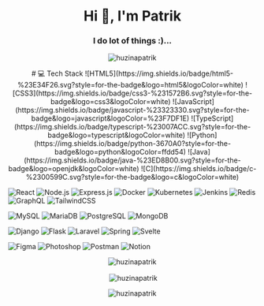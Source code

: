 <h1 align="center">Hi 👋, I'm Patrik</h1>
<h3 align="center">I do lot of things :)...</h3>

<p align="center"> <img src="https://komarev.com/ghpvc/?username=huzinapatrik&label=Profile%20views&color=0e75b6&style=flat" alt="huzinapatrik" /> </p>

<p align="center"> # 💻 Tech Stack
![HTML5](https://img.shields.io/badge/html5-%23E34F26.svg?style=for-the-badge&logo=html5&logoColor=white)
![CSS3](https://img.shields.io/badge/css3-%231572B6.svg?style=for-the-badge&logo=css3&logoColor=white)
![JavaScript](https://img.shields.io/badge/javascript-%23323330.svg?style=for-the-badge&logo=javascript&logoColor=%23F7DF1E)
![TypeScript](https://img.shields.io/badge/typescript-%23007ACC.svg?style=for-the-badge&logo=typescript&logoColor=white)
![Python](https://img.shields.io/badge/python-3670A0?style=for-the-badge&logo=python&logoColor=ffdd54)
![Java](https://img.shields.io/badge/java-%23ED8B00.svg?style=for-the-badge&logo=openjdk&logoColor=white)
![C](https://img.shields.io/badge/c-%2300599C.svg?style=for-the-badge&logo=c&logoColor=white)<br/>

![React](https://img.shields.io/badge/react-%2320232a.svg?style=for-the-badge&logo=react&logoColor=%2361DAFB)
![Node.js](https://img.shields.io/badge/node.js-6DA55F?style=for-the-badge&logo=node.js&logoColor=white)
![Express.js](https://img.shields.io/badge/express.js-%23404d59.svg?style=for-the-badge&logo=express&logoColor=%2361DAFB)
![Docker](https://img.shields.io/badge/docker-%230db7ed.svg?style=for-the-badge&logo=docker&logoColor=white)
![Kubernetes](https://img.shields.io/badge/kubernetes-%23326ce5.svg?style=for-the-badge&logo=kubernetes&logoColor=white)
![Jenkins](https://img.shields.io/badge/jenkins-%232C5263.svg?style=for-the-badge&logo=jenkins&logoColor=white)
![Redis](https://img.shields.io/badge/redis-%23DC382D.svg?style=for-the-badge&logo=redis&logoColor=white)
![GraphQL](https://img.shields.io/badge/-GraphQL-E10098?style=for-the-badge&logo=graphql&logoColor=white)
![TailwindCSS](https://img.shields.io/badge/tailwindcss-%2338B2AC.svg?style=for-the-badge&logo=tailwind-css&logoColor=white)<br/>

![MySQL](https://img.shields.io/badge/mysql-%2300f.svg?style=for-the-badge&logo=mysql&logoColor=white)
![MariaDB](https://img.shields.io/badge/mariadb-%23003545.svg?style=for-the-badge&logo=mariadb&logoColor=white)
![PostgreSQL](https://img.shields.io/badge/postgresql-%23336791.svg?style=for-the-badge&logo=postgresql&logoColor=white)
![MongoDB](https://img.shields.io/badge/mongodb-%234ea94b.svg?style=for-the-badge&logo=mongodb&logoColor=white)<br/>

![Django](https://img.shields.io/badge/django-%23092E20.svg?style=for-the-badge&logo=django&logoColor=white)
![Flask](https://img.shields.io/badge/flask-%23000000.svg?style=for-the-badge&logo=flask&logoColor=white)
![Laravel](https://img.shields.io/badge/laravel-%23FF2D20.svg?style=for-the-badge&logo=laravel&logoColor=white)
![Spring](https://img.shields.io/badge/spring-%236DB33F.svg?style=for-the-badge&logo=spring&logoColor=white)
![Svelte](https://img.shields.io/badge/svelte-%23f1413d.svg?style=for-the-badge&logo=svelte&logoColor=white)<br/>

![Figma](https://img.shields.io/badge/figma-%23F24E1E.svg?style=for-the-badge&logo=figma&logoColor=white)
![Photoshop](https://img.shields.io/badge/photoshop-%2331A8FF.svg?style=for-the-badge&logo=adobe-photoshop&logoColor=white)
![Postman](https://img.shields.io/badge/postman-%23FF6C37.svg?style=for-the-badge&logo=postman&logoColor=white)
![Notion](https://img.shields.io/badge/notion-%23000000.svg?style=for-the-badge&logo=notion&logoColor=white)
 </p>

<p align="center"><img align="center" src="https://github-readme-stats.vercel.app/api/top-langs?username=huzinapatrik&show_icons=true&locale=en&layout=compact" alt="huzinapatrik" /></p>

<p align="center">&nbsp;<img align="center" src="https://github-readme-stats.vercel.app/api?username=huzinapatrik&show_icons=true&locale=en" alt="huzinapatrik" /></p>

<p align="center"><img align="center" src="https://github-readme-streak-stats.herokuapp.com/?user=huzinapatrik&" alt="huzinapatrik" /></p>
